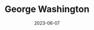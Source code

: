 ---
title: "George Washington"
cc-type: person
born-on: 1732-02-22
date: 2023-06-07
died-on: 1799-12-14
hashtag: george-washington
related:
  - Washington
tags:
  - American
  - politician
  - president
  - human being
  - dead at the moment
---